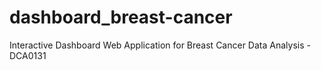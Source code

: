 # dashboard_breast-cancer
Interactive Dashboard Web Application for Breast Cancer Data Analysis - DCA0131
